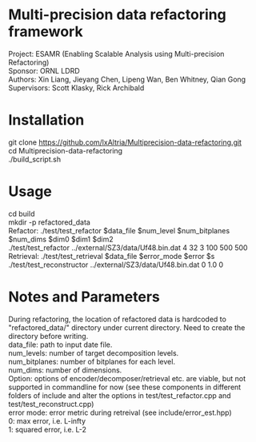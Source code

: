 # Multi-precision data refactoring framework
Project: ESAMR (Enabling Scalable Analysis using Multi-precision Refactoring)<br />
Sponsor: ORNL LDRD<br />
Authors: Xin Liang, Jieyang Chen, Lipeng Wan, Ben Whitney, Qian Gong<br />
Supervisors: Scott Klasky, Rick Archibald<br />

# Installation
git clone https://github.com/lxAltria/Multiprecision-data-refactoring.git<br />
cd Multiprecision-data-refactoring<br />
./build_script.sh<br />

# Usage
cd build<br />
mkdir -p refactored_data<br />
Refactor: ./test/test_refactor $data_file $num_level $num_bitplanes $num_dims $dim0 $dim1 $dim2<br />
./test/test_refactor ../external/SZ3/data/Uf48.bin.dat 4 32 3 100 500 500<br />
Retrieval: ./test/test_retrieval $data_file $error_mode $error $s<br />
./test/test_reconstructor ../external/SZ3/data/Uf48.bin.dat 0 1.0 0<br />

# Notes and Parameters
During refactoring, the location of refactored data is hardcoded to "refactored_data/" directory under current directory. Need to create the directory before writing.<br />
data_file: path to input date file.<br />
num_levels: number of target decomposition levels.<br />
num_bitplanes: number of bitplanes for each level.<br />
num_dims: number of dimensions.<br />
Option: options of encoder/decomposer/retrieval etc. are viable, but not supported in commandline for now (see these components in different folders of include and alter the options in test/test_refactor.cpp and test/test_reconstruct.cpp)<br />
error mode: error metric during retreival (see include/error_est.hpp)<br />
0: max error, i.e. L-infty<br />
1: squared error, i.e. L-2<br />
